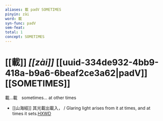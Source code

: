 ```yaml
---
aliases: 載 padV SOMETIMES
pinyin: zài
word: 載
syn-func: padV
sem-feat: 
total: 1
concept: SOMETIMES 
---
```

# [[載]] *[[zài]]*  [[uuid-334de932-4bb9-418a-b9a6-6beaf2ce3a62|padV]] [[SOMETIMES]]
載...載　sometimes... at other times
 - [[山海經]] 其光載出載入， / Glaring light arises from it at times, and at times it sets.[HXWD](https://hxwd.org/textview.html?location=KR3l0090_tls_001-27a.9)
